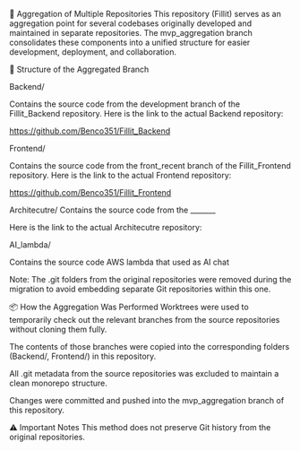 🧩 Aggregation of Multiple Repositories This repository (Fillit) serves as an aggregation point for several codebases originally developed and maintained in separate repositories. 
The mvp_aggregation branch consolidates these components into a unified structure for easier development, deployment, and collaboration.

🔧 Structure of the Aggregated Branch

Backend/

Contains the source code from the development branch of the Fillit_Backend repository. 
Here is the link to the actual Backend repository:

https://github.com/Benco351/Fillit_Backend

Frontend/

Contains the source code from the front_recent branch of the Fillit_Frontend repository.
Here is the link to the actual Frontend repository:

https://github.com/Benco351/Fillit_Frontend

Architecutre/
Contains the source code from the _______

Here is the link to the actual Architecutre repository:

AI_lambda/

Contains the source code AWS lambda that used as AI chat

Note: The .git folders from the original repositories were removed during the migration to avoid embedding separate Git repositories within this one.

📦 How the Aggregation Was Performed Worktrees were used to temporarily check out the relevant branches from the source repositories without cloning them fully.

The contents of those branches were copied into the corresponding folders (Backend/, Frontend/) in this repository.

All .git metadata from the source repositories was excluded to maintain a clean monorepo structure.

Changes were committed and pushed into the mvp_aggregation branch of this repository.

⚠️ Important Notes This method does not preserve Git history from the original repositories.
